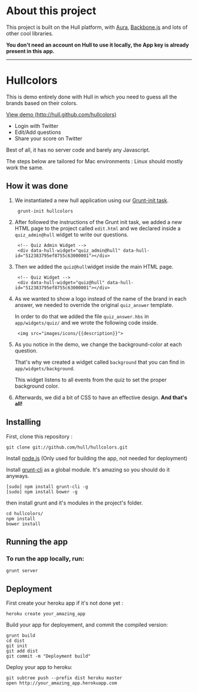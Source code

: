 
# About this project

This project is built on the Hull platform, with [Aura](github.com/aurajs/aura), [Backbone.js](https://github.com/documentcloud/backbone) and lots of other cool libraries.

**You don't need an account on Hull to use it locally, the App key is already present in this app.**

-----------------------
# Hullcolors

This is demo entirely done with Hull in which you need to guess all the brands based on their colors.

[View demo (http://hull.github.com/hullcolors)](http://hull.github.com/hullcolors)

* Login with Twitter
* Edit/Add questions
* Share your score on Twitter

Best of all, it has no server code and barely any Javascript.

The steps below are tailored for Mac environments :
Linux should mostly work the same.

## How it was done


1. We instantiated a new hull application using our [Grunt-init task](https://github.com/hull/grunt-init-hull).

        grunt-init hullcolors


2. After followed the instructions of the Grunt init task, we added a new HTML page to the project called ``edit.html`` and we declared inside a ``quiz_admin@hull`` widget to write our questions.

        <!-- Quiz Admin Widget -->
        <div data-hull-widget="quiz_admin@hull" data-hull-id="512383795ef8755c63000001"></div>


3. Then we added the ``quiz@hull``widget inside the main HTML page.

        <!-- Quiz Widget -->
        <div data-hull-widget="quiz@hull" data-hull-id="512383795ef8755c63000001"></div>

4. As we wanted to show a logo instead of the name of the brand in each answer, we needed to override the original ``quiz_answer`` template.

    In order to do that we added the file ``quiz_answer.hbs`` in ``app/widgets/quiz/`` and we wrote the following code inside.

        <img src="images/icons/{{description}}">

5. As you notice in the demo, we change the background-color at each question.

    That's why we created a widget called ``background`` that you can find in ``app/widgets/background``.

    This widget listens to all events from the quiz to set the proper background color.

6. Afterwards, we did a bit of CSS to have an effective design. **And that's all!**


## Installing

First, clone this repository :

    git clone git://github.com/hull/hullcolors.git

Install [node.js](http://nodejs.org) (Only used for building the app, not needed for deployment)

Install [grunt-cli](https://github.com/gruntjs/grunt-cli) as a global module.
It's amazing so you should do it anyways.

    [sudo] npm install grunt-cli -g
    [sudo] npm install bower -g

then install grunt and it's modules in the project's folder.

    cd hullcolors/
    npm install
    bower install

## Running the app

### To run the app locally, run:

    grunt server

## Deployment

First create your heroku app if it's not done yet :

    heroku create your_amazing_app

Build your app for deployement, and commit the compiled version:

    grunt build
    cd dist
    git init
    git add dist
    git commit -m "Deployment build"

Deploy your app to heroku:

    git subtree push --prefix dist heroku master
    open http://your_amazing_app.herokuapp.com

